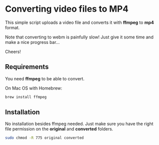 # Converting video files to MP4

This simple script uploads a video file and converts it with **ffmpeg** to **mp4** format.

Note that converting to webm is painfully slow! Just give it some time and make a nice progress bar...

Cheers!


## Requirements

You need **ffmpeg** to be able to convert.

On Mac OS with Homebrew:

```bash
brew install ffmpeg
```


## Installation

No installation besides ffmpeg needed. Just make sure you have the right file permission on the **original** and **converted** folders.

```bash
sudo chmod -R 775 original converted
```
